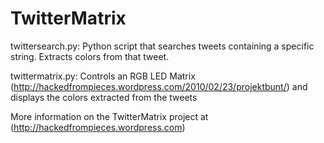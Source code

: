 TwitterMatrix
=============

twittersearch.py: Python script that searches tweets containing a specific string. Extracts colors from that tweet.

twittermatrix.py: Controls an RGB LED Matrix (http://hackedfrompieces.wordpress.com/2010/02/23/projektbunt/) and displays the colors extracted from the tweets

More information on the TwitterMatrix project at (http://hackedfrompieces.wordpress.com)
